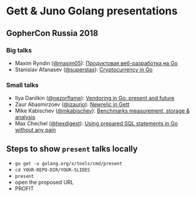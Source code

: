 # Gett & Juno Golang presentations

## GopherCon Russia 2018

### Big talks

- Maxim Ryndin ([@masim05](https://github.com/masim05)): [Продуктовая веб-разработка на Go](https://github.com/gettaxi/go-talks/blob/master/gophercon-russia-2018/big-talks/product-web-development/GoConfRU18.pdf)
- Stanislav Afanasev ([@superstas](https://github.com/superstas)): [Cryptocurrency in Go](https://github.com/superstas/talks/blob/master/2018/03/cryptocurrency_in_go.pdf)

### Small talks

- Ilya Danilkin ([@nezorflame](https://github.com/nezorflame)): [Vendoring in Go: present and future](https://talks.godoc.org/github.com/gettaxi/go-talks/gophercon-russia-2018/small-talks/vendoring/vendoring.slide)
- Zaur Abasmirzoev ([@izaurio](https://github.com/izaurio)): [Newrelic in Gett](https://talks.godoc.org/github.com/gettaxi/go-talks/gophercon-russia-2018/small-talks/newrelic/newrelic.slide)
- Mike Kabischev ([@mkabischev](https://github.com/mkabischev)): [Benchmarks measurement, storage & analysis](https://go-talks.appspot.com/github.com/mkabischev/go-talks/2018-03-17-gophercon-russia/presentation.slide)
- Max Chechel ([@hexdigest](https://github.com/hexdigest)): [Using prepared SQL statements in Go without any pain](https://t.co/jdj1ivWCeS)

## Steps to show `present` talks locally

- `go get -u golang.org/x/tools/cmd/present`
- `cd YOUR-REPO-DIR/YOUR-SLIDES`
- `present`
- open the proposed URL
- PROFIT
